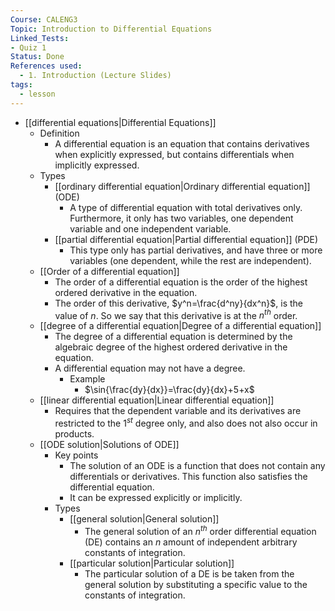 ```yaml
---
Course: CALENG3
Topic: Introduction to Differential Equations
Linked_Tests:
- Quiz 1
Status: Done
References used:
  - 1. Introduction (Lecture Slides)
tags:
  - lesson
---
```


- [[differential equations|Differential Equations]]
	- Definition
		- A differential equation is an equation that contains derivatives when explicitly expressed, but contains differentials when implicitly expressed.
	- Types
		- [[ordinary differential equation|Ordinary differential equation]] (ODE)
			- A type of differential equation with total derivatives only. Furthermore, it only has two variables, one dependent variable and one independent variable.
		- [[partial differential equation|Partial differential equation]] (PDE)
			- This type only has partial derivatives, and have three or more variables (one dependent, while the rest are independent).
	- [[Order of a differential equation]]
		- The order of a differential equation is the order of the highest ordered derivative in the equation.
		- The order of this derivative, $y^n=\frac{d^ny}{dx^n}$, is the value of $n$. So we say that this derivative is at the $n^{th}$ order.
	- [[degree of a differential equation|Degree of a differential equation]]
		- The degree of a differential equation is determined by the algebraic degree of the highest ordered derivative in the equation.
		- A differential equation may not have a degree.
			- Example
				- $\sin{\frac{dy}{dx}}=\frac{dy}{dx}+5+x$
	- [[linear differential equation|Linear differential equation]]
		- Requires that the dependent variable and its derivatives are restricted to the $1^{st}$ degree only, and also does not also occur in products.
	- [[ODE solution|Solutions of ODE]]
		- Key points
			- The solution of an ODE is a function that does not contain any differentials or derivatives. This function also satisfies the differential equation.
			- It can be expressed explicitly or implicitly.
		- Types
			- [[general solution|General solution]]
				- The general solution of an $n^{th}$ order differential equation (DE) contains an $n$ amount of independent arbitrary constants of integration.
			- [[particular solution|Particular solution]]
				- The particular solution of a DE is be taken from the general solution by substituting a specific value to the constants of integration.